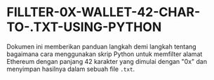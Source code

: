 # FILLTER-0X-WALLET-42-CHAR-TO-.TXT-USING-PYTHON
Dokumen ini memberikan panduan langkah demi langkah tentang bagaimana cara menggunakan skrip Python untuk memfilter alamat Ethereum dengan panjang 42 karakter yang dimulai dengan "0x" dan menyimpan hasilnya dalam sebuah file `.txt`.
